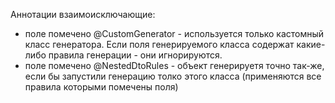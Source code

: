 Аннотации взаимоисключающие:
- поле помечено @CustomGenerator - используется только кастомный класс генератора. Если поля генерируемого класса содержат какие-либо правила генерации - они игнорируются.
- поле помечено @NestedDtoRules - объект генерируетя точно так-же, если бы запустили генерацию толко этого класса (применяются все правила которыми помечены поля)